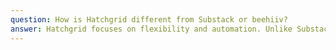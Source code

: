 ```yaml
---
question: How is Hatchgrid different from Substack or beehiiv?
answer: Hatchgrid focuses on flexibility and automation. Unlike Substack, you own your data, customize your flows, and are not locked into a writing-only model.
---
```

